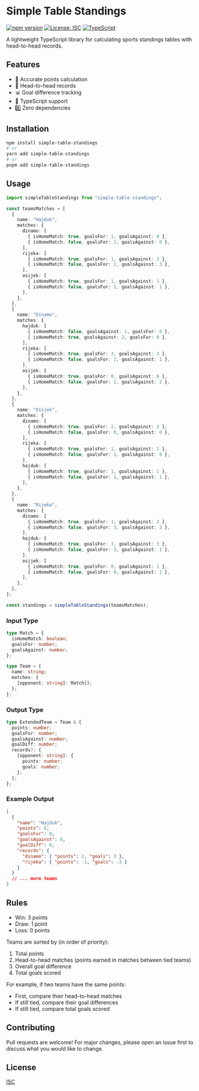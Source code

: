 # Simple Table Standings

[![npm version](https://img.shields.io/npm/v/simple-table-standings.svg)](https://www.npmjs.com/package/simple-table-standings)
[![License: ISC](https://img.shields.io/badge/License-ISC-blue.svg)](https://opensource.org/licenses/ISC)
[![TypeScript](https://img.shields.io/badge/TypeScript-5.3-blue)](https://www.typescriptlang.org/)

A lightweight TypeScript library for calculating sports standings tables with head-to-head records.

## Features

- 🎯 Accurate points calculation
- 🔄 Head-to-head records
- 📊 Goal difference tracking
- 💪 TypeScript support
- 0️⃣ Zero dependencies

## Installation

```bash
npm install simple-table-standings
# or
yarn add simple-table-standings
# or
pnpm add simple-table-standings
```

## Usage

```typescript
import simpleTableStandings from "simple-table-standings";

const teamsMatches = [
  {
    name: "Hajduk",
    matches: {
      dinamo: [
        { isHomeMatch: true, goalsFor: 1, goalsAgainst: 0 },
        { isHomeMatch: false, goalsFor: 2, goalsAgainst: 0 },
      ],
      rijeka: [
        { isHomeMatch: true, goalsFor: 1, goalsAgainst: 3 },
        { isHomeMatch: false, goalsFor: 2, goalsAgainst: 3 },
      ],
      osijek: [
        { isHomeMatch: true, goalsFor: 1, goalsAgainst: 1 },
        { isHomeMatch: false, goalsFor: 1, goalsAgainst: 1 },
      ],
    },
  },
  {
    name: "Dinamo",
    matches: {
      hajduk: [
        { isHomeMatch: false, goalsAgainst: 1, goalsFor: 0 },
        { isHomeMatch: true, goalsAgainst: 2, goalsFor: 0 },
      ],
      rijeka: [
        { isHomeMatch: true, goalsFor: 3, goalsAgainst: 3 },
        { isHomeMatch: false, goalsFor: 2, goalsAgainst: 1 },
      ],
      osijek: [
        { isHomeMatch: true, goalsFor: 0, goalsAgainst: 0 },
        { isHomeMatch: false, goalsFor: 2, goalsAgainst: 2 },
      ],
    },
  },
  {
    name: "Osijek",
    matches: {
      dinamo: [
        { isHomeMatch: true, goalsFor: 2, goalsAgainst: 2 },
        { isHomeMatch: false, goalsFor: 0, goalsAgainst: 0 },
      ],
      rijeka: [
        { isHomeMatch: true, goalsFor: 1, goalsAgainst: 1 },
        { isHomeMatch: false, goalsFor: 1, goalsAgainst: 0 },
      ],
      hajduk: [
        { isHomeMatch: true, goalsFor: 1, goalsAgainst: 1 },
        { isHomeMatch: false, goalsFor: 1, goalsAgainst: 1 },
      ],
    },
  },
  {
    name: "Rijeka",
    matches: {
      dinamo: [
        { isHomeMatch: true, goalsFor: 1, goalsAgainst: 2 },
        { isHomeMatch: false, goalsFor: 3, goalsAgainst: 3 },
      ],
      hajduk: [
        { isHomeMatch: true, goalsFor: 3, goalsAgainst: 3 },
        { isHomeMatch: false, goalsFor: 3, goalsAgainst: 1 },
      ],
      osijek: [
        { isHomeMatch: true, goalsFor: 0, goalsAgainst: 1 },
        { isHomeMatch: false, goalsFor: 0, goalsAgainst: 1 },
      ],
    },
  },
];

const standings = simpleTableStandings(teamsMatches);
```

### Input Type

```typescript
type Match = {
  isHomeMatch: boolean;
  goalsFor: number;
  goalsAgainst: number;
};

type Team = {
  name: string;
  matches: {
    [opponent: string]: Match[];
  };
};
```

### Output Type

```typescript
type ExtendedTeam = Team & {
  points: number;
  goalsFor: number;
  goalsAgainst: number;
  goalDiff: number;
  records?: {
    [opponent: string]: {
      points: number;
      goals: number;
    };
  };
};
```

### Example Output

```json
[
  {
    "name": "Hajduk",
    "points": 8,
    "goalsFor": 8,
    "goalsAgainst": 8,
    "goalDiff": 0,
    "records": {
      "dinamo": { "points": 2, "goals": 3 },
      "rijeka": { "points": -1, "goals": -3 }
    }
  }
  // ... more teams
]
```

## Rules

- Win: 3 points
- Draw: 1 point
- Loss: 0 points

Teams are sorted by (in order of priority):
1. Total points
2. Head-to-head matches (points earned in matches between tied teams)
3. Overall goal difference
4. Total goals scored

For example, if two teams have the same points:
- First, compare their head-to-head matches
- If still tied, compare their goal differences
- If still tied, compare total goals scored

## Contributing

Pull requests are welcome! For major changes, please open an issue first to discuss what you would like to change.

## License

[ISC](https://choosealicense.com/licenses/isc/)
```
